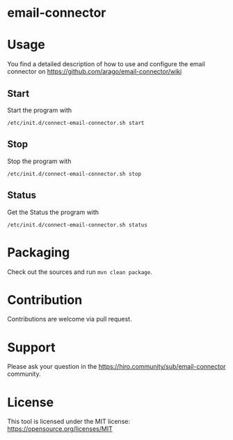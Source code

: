 # email-connector

# Usage

You find a detailed description of how to use and configure the email connector on  https://github.com/arago/email-connector/wiki

## Start
Start the program with

    /etc/init.d/connect-email-connector.sh start


## Stop
Stop the program with

    /etc/init.d/connect-email-connector.sh stop


## Status
Get the Status the program with

    /etc/init.d/connect-email-connector.sh status


#  Packaging

Check out the sources and run `mvn clean package`.

#  Contribution

Contributions are welcome via pull request.

#  Support

Please ask your question in the https://hiro.community/sub/email-connector community.

#  License

This tool is licensed under the MIT license: https://opensource.org/licenses/MIT
